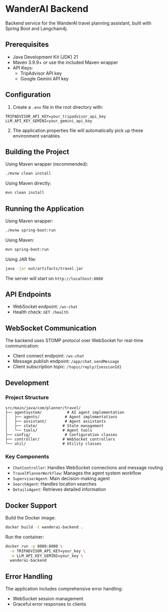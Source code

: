 # WanderAI Backend

Backend service for the WanderAI travel planning assistant, built with Spring Boot and Langchain4j.

## Prerequisites

- Java Development Kit (JDK) 21
- Maven 3.9.9+ or use the included Maven wrapper
- API Keys:
  - TripAdvisor API key
  - Google Gemini API key

## Configuration

1. Create a `.env` file in the root directory with:
```properties
TRIPADVISOR_API_KEY=your_tripadvisor_api_key
LLM_API_KEY_GEMINI=your_gemini_api_key
```

2. The application.properties file will automatically pick up these environment variables.

## Building the Project

Using Maven wrapper (recommended):
```bash
./mvnw clean install
```

Using Maven directly:
```bash
mvn clean install
```

## Running the Application

Using Maven wrapper:
```bash
./mvnw spring-boot:run
```

Using Maven:
```bash
mvn spring-boot:run
```

Using JAR file:
```bash
java -jar out/artifacts/travel.jar
```

The server will start on `http://localhost:8080`

## API Endpoints

- WebSocket endpoint: `/ws-chat`
- Health check: `GET /health`

## WebSocket Communication

The backend uses STOMP protocol over WebSocket for real-time communication:
- Client connect endpoint: `/ws-chat`
- Message publish endpoint: `/app/chat.sendMessage`
- Client subscription topic: `/topic/reply/{sessionId}`

## Development

### Project Structure
```
src/main/java/com/planner/travel/
├── agentsystem/           # AI agent implementation
│   ├── agents/           # Agent implementations
│   ├── assistant/        # Agent assistants
│   ├── state/           # State management
│   └── tools/           # Agent tools
├── config/               # Configuration classes
├── controller/          # WebSocket controllers
└── util/                # Utility classes
```

### Key Components

- `ChatController`: Handles WebSocket connections and message routing
- `TravelPlannerWorkflow`: Manages the agent system workflow
- `SupervisorAgent`: Main decision-making agent
- `SearchAgent`: Handles location searches
- `DetailsAgent`: Retrieves detailed information

## Docker Support

Build the Docker image:
```bash
docker build -t wanderai-backend .
```

Run the container:
```bash
docker run -p 8080:8080 \
  -e TRIPADVISOR_API_KEY=your_key \
  -e LLM_API_KEY_GEMINI=your_key \
  wanderai-backend
```


## Error Handling

The application includes comprehensive error handling:
- WebSocket session management
- Graceful error responses to clients